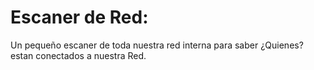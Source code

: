 # Escaner de Red:

Un pequeño escaner de toda nuestra red interna para saber ¿Quienes? estan conectados a nuestra Red.
